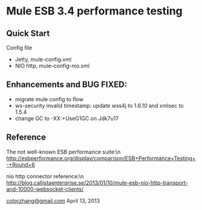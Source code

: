 Mule ESB 3.4 performance testing
===

Quick Start
-----------
Config file

- Jetty, mule-config.xml
- NIO http, mule-config-nio.xml

Enhancements and BUG FIXED:
--------------------------

* migrate mule config to flow
* ws-security invalid timestamp: update wss4j to 1.6.10 and xmlsec to 1.5.4
* change GC to -XX:+UseG1GC on Jdk7u17

Reference
---------

The not well-known ESB performance suite:\n
http://esbperformance.org/display/comparison/ESB+Performance+Testing+-+Round+6

nio http connector reference:\n
http://blog.callistaenterprise.se/2013/01/10/mule-esb-nio-http-transport-and-10000-websocket-clients/

colorzhang@gmail.com
April 13, 2013
